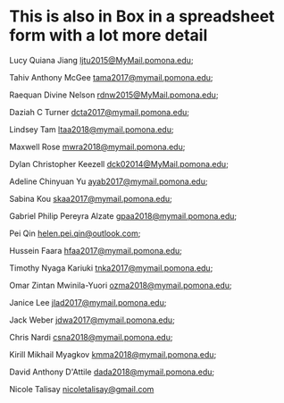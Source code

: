 # This is also in Box in a spreadsheet form with a lot more detail

Lucy Quiana Jiang <ljtu2015@MyMail.pomona.edu>; 

Tahiv Anthony McGee <tama2017@mymail.pomona.edu>; 

Raequan Divine Nelson <rdnw2015@MyMail.pomona.edu>; 

Daziah C Turner <dcta2017@mymail.pomona.edu>; 

Lindsey  Tam <ltaa2018@mymail.pomona.edu>; 

Maxwell  Rose <mwra2018@mymail.pomona.edu>; 

Dylan Christopher Keezell <dck02014@MyMail.pomona.edu>; 

Adeline Chinyuan Yu <ayab2017@mymail.pomona.edu>; 

Sabina  Kou <skaa2017@mymail.pomona.edu>; 

Gabriel Philip Pereyra Alzate <gpaa2018@mymail.pomona.edu>; 

Pei Qin <helen.pei.qin@outlook.com>; 

Hussein  Faara <hfaa2017@mymail.pomona.edu>; 

Timothy Nyaga Kariuki <tnka2017@mymail.pomona.edu>; 

Omar Zintan Mwinila-Yuori <ozma2018@mymail.pomona.edu>; 

Janice  Lee <jlad2017@mymail.pomona.edu>; 

Jack  Weber <jdwa2017@mymail.pomona.edu>; 

Chris  Nardi <csna2018@mymail.pomona.edu>; 

Kirill Mikhail Myagkov <kmma2018@mymail.pomona.edu>; 

David Anthony D'Attile <dada2018@mymail.pomona.edu>; 

Nicole Talisay <nicoletalisay@gmail.com>
